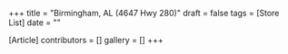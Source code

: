 +++
title = "Birmingham, AL (4647 Hwy 280)"
draft = false
tags = [Store List]
date = ""

[Article]
contributors = []
gallery = []
+++